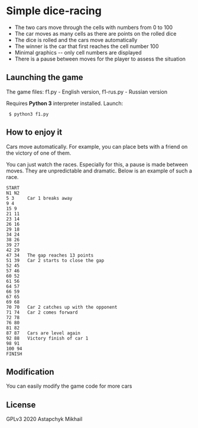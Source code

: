 # Simple dice-racing

* The two cars move through the cells with numbers from 0 to 100
* The car moves as many cells as there are points on the rolled dice
* The dice is rolled and the cars move automatically
* The winner is the car that first reaches the cell number 100
* Minimal graphics -- only cell numbers are displayed
* There is a pause between moves for the player to assess the situation


## Launching the game

The game files: f1.py - English version, f1-rus.py - Russian version

Requires **Python 3** interpreter installed. Launch:

     $ python3 f1.py


## How to enjoy it

Cars move automatically. For example, you can place bets with a friend on the victory of one of them.

You can just watch the races. Especially for this, a pause is made between moves. They are unpredictable and dramatic. Below is an example of such a race.


```
START
N1 N2
5 3     Car 1 breaks away
9 4
15 9
21 11
23 14
26 16
29 18
34 24
38 26
39 27
42 29
47 34   The gap reaches 13 points
51 39   Car 2 starts to close the gap
52 45
57 46
60 52
61 56
64 57
66 59
67 65
69 68
70 70   Car 2 catches up with the opponent
71 74   Car 2 comes forward
72 78
76 80
81 82
87 87   Cars are level again
92 88   Victory finish of car 1
98 91
100 94
FINISH
```

## Modification

You can easily modify the game code for more cars


## License

GPLv3 2020 Astapchyk Mikhail
